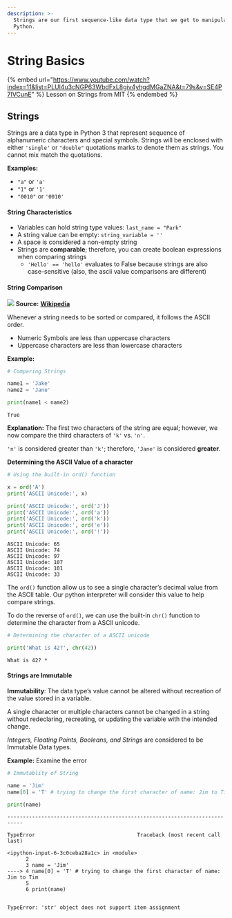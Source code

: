 ```yaml
---
description: >-
  Strings are our first sequence-like data type that we get to manipulate in
  Python.
---
```


# String Basics

{% embed url="https://www.youtube.com/watch?index=11&list=PLUl4u3cNGP63WbdFxL8giv4yhgdMGaZNA&t=79s&v=SE4P7IVCunE" %}
Lesson on Strings from MIT
{% endembed %}

## Strings <a href="#strings" id="strings"></a>

Strings are a data type in Python 3 that represent sequence of alphanumeric characters and special symbols. Strings will be enclosed with either `'single'` or `"double"` quotations marks to denote them as strings. You cannot mix match the quotations.

**Examples:**

* `"a"` or `'a'`
* `"1"` or `'1'`
* `"0010"` or `'0010'`

#### String Characteristics <a href="#string-characteristics" id="string-characteristics"></a>

* Variables can hold string type values: `last_name = "Park"`
* A string value can be empty: `string_variable = ''`
* A space is considered a non-empty string
* Strings are **comparable**; therefore, you can create boolean expressions when comparing strings
  * `'Hello' == 'hello'` evaluates to False because strings are also case-sensitive (also, the ascii value comparisons are different)

#### String Comparison <a href="#string-comparison" id="string-comparison"></a>

![](https://upload.wikimedia.org/wikipedia/commons/thumb/1/1b/ASCII-Table-wide.svg/1024px-ASCII-Table-wide.svg.png) **Source:** [**Wikipedia**](https://simple.wikipedia.org/wiki/ASCII#/media/File:ASCII-Table-wide.svg)

Whenever a string needs to be sorted or compared, it follows the ASCII order.

* Numeric Symbols are less than uppercase characters
* Uppercase characters are less than lowercase characters

**Example:**

```python
# Comparing Strings

name1 = 'Jake'
name2 = 'Jane'

print(name1 < name2)
```

```
True
```

**Explanation:** The first two characters of the string are equal; however, we now compare the third characters of `'k'` vs. `'n'`.

`'n'` is considered greater than `'k'`; therefore, `'Jane'` is considered **greater**.

**Determining the ASCII Value of a character**

```python
# Using the built-in ord() function

x = ord('A')
print('ASCII Unicode:', x)

print('ASCII Unicode:', ord('J'))
print('ASCII Unicode:', ord('a'))
print('ASCII Unicode:', ord('k'))
print('ASCII Unicode:', ord('e'))
print('ASCII Unicode:', ord('!'))
```

```
ASCII Unicode: 65
ASCII Unicode: 74
ASCII Unicode: 97
ASCII Unicode: 107
ASCII Unicode: 101
ASCII Unicode: 33
```

The `ord()` function allow us to see a single character’s decimal value from the ASCII table. Our python interpreter will consider this value to help compare strings.

To do the reverse of `ord()`, we can use the built-in `chr()` function to determine the character from a ASCII unicode.

```python
# Determining the character of a ASCII unicode

print('What is 42?', chr(42))
```

```
What is 42? *
```

#### Strings are Immutable <a href="#strings-are-immutable" id="strings-are-immutable"></a>

**Immutability**: The data type’s value cannot be altered without recreation of the value stored in a variable.

A single character or multiple characters cannot be changed in a string without redeclaring, recreating, or updating the variable with the intended change.

_Integers, Floating Points, Booleans, and Strings_ are considered to be Immutable Data types.

**Example:** Examine the error

```python
# Immutablity of String

name = 'Jim'
name[0] = 'T' # trying to change the first character of name: Jim to Tim

print(name)
```

```
---------------------------------------------------------------------------

TypeError                                 Traceback (most recent call last)

<ipython-input-6-3c0ceba28a1c> in <module>
      2
      3 name = 'Jim'
----> 4 name[0] = 'T' # trying to change the first character of name: Jim to Tim
      5
      6 print(name)


TypeError: 'str' object does not support item assignment
```
